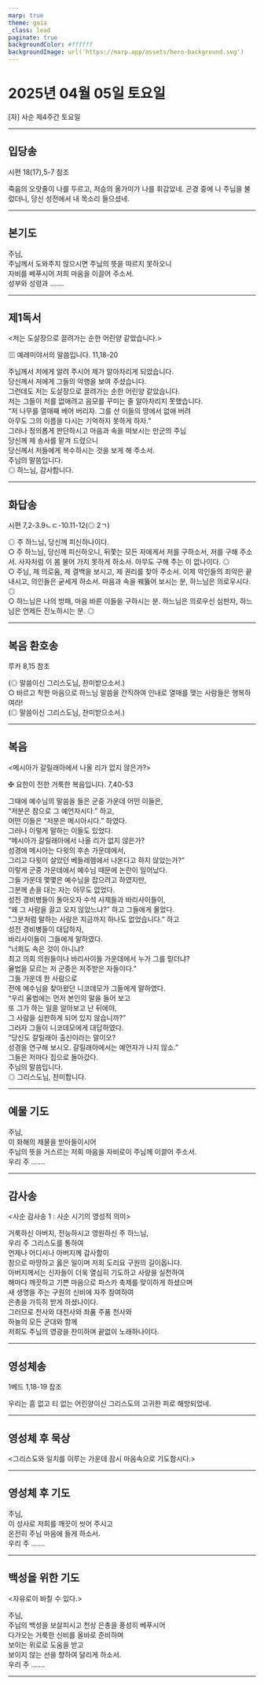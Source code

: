 ```yaml
---
marp: true
theme: gaia
_class: lead
paginate: true
backgroundColor: #ffffff
backgroundImage: url('https://marp.app/assets/hero-background.svg')
---
```


# 2025년 04월 05일 토요일

[자] 사순 제4주간 토요일  




---

## 입당송

시편 18(17),5-7 참조

죽음의 오랏줄이 나를 두르고, 저승의 올가미가 나를 휘감았네. 곤경 중에 나 주님을 불렀더니, 당신 성전에서 내 목소리 들으셨네.  
  


---

## 본기도

주님,  
주님께서 도와주지 않으시면 주님의 뜻을 따르지 못하오니  
자비를 베푸시어 저희 마음을 이끌어 주소서.  
성부와 성령과 …….  
  


---

## 제1독서

<저는 도살장으로 끌려가는 순한 어린양 같았습니다.>

▥ 예레미야서의 말씀입니다. 11,18-20

주님께서 저에게 알려 주시어 제가 알아차리게 되었습니다.  
당신께서 저에게 그들의 악행을 보여 주셨습니다.  
그런데도 저는 도살장으로 끌려가는 순한 어린양 같았습니다.  
저는 그들이 저를 없애려고 음모를 꾸미는 줄 알아차리지 못했습니다.  
“저 나무를 열매째 베어 버리자. 그를 산 이들의 땅에서 없애 버려  
아무도 그의 이름을 다시는 기억하지 못하게 하자.”  
그러나 정의롭게 판단하시고 마음과 속을 떠보시는 만군의 주님  
당신께 제 송사를 맡겨 드렸으니  
당신께서 저들에게 복수하시는 것을 보게 해 주소서.  
주님의 말씀입니다.  
◎ 하느님, 감사합니다.  
  


---

## 화답송

시편 7,2-3.9ㄴㄷ-10.11-12(◎ 2ㄱ)

◎ 주 하느님, 당신께 피신하나이다.  
○ 주 하느님, 당신께 피신하오니, 뒤쫓는 모든 자에게서 저를 구하소서, 저를 구해 주소서. 사자처럼 이 몸 물어 가지 못하게 하소서. 아무도 구해 주는 이 없나이다. ◎  
○ 주님, 제 의로움, 제 결백을 보시고, 제 권리를 찾아 주소서. 이제 악인들의 죄악은 끝내시고, 의인들은 굳세게 하소서. 마음과 속을 꿰뚫어 보시는 분, 하느님은 의로우시다. ◎  
○ 하느님은 나의 방패, 마음 바른 이들을 구하시는 분. 하느님은 의로우신 심판자, 하느님은 언제든 진노하시는 분. ◎  
  


---

## 복음 환호송

루카 8,15 참조

(◎ 말씀이신 그리스도님, 찬미받으소서.)  
○ 바르고 착한 마음으로 하느님 말씀을 간직하여 인내로 열매를 맺는 사람들은 행복하여라!  
(◎ 말씀이신 그리스도님, 찬미받으소서.)  
  


---

## 복음

<메시아가 갈릴래아에서 나올 리가 없지 않은가?>

✠ 요한이 전한 거룩한 복음입니다. 7,40-53

그때에 예수님의 말씀을 들은 군중 가운데 어떤 이들은,  
“저분은 참으로 그 예언자시다.” 하고,  
어떤 이들은 “저분은 메시아시다.” 하였다.  
그러나 이렇게 말하는 이들도 있었다.  
“메시아가 갈릴래아에서 나올 리가 없지 않은가?  
성경에 메시아는 다윗의 후손 가운데에서,  
그리고 다윗이 살았던 베들레헴에서 나온다고 하지 않았는가?”  
이렇게 군중 가운데에서 예수님 때문에 논란이 일어났다.  
그들 가운데 몇몇은 예수님을 잡으려고 하였지만,  
그분께 손을 대는 자는 아무도 없었다.  
성전 경비병들이 돌아오자 수석 사제들과 바리사이들이,  
“왜 그 사람을 끌고 오지 않았느냐?” 하고 그들에게 물었다.  
“그분처럼 말하는 사람은 지금까지 하나도 없었습니다.” 하고  
성전 경비병들이 대답하자,  
바리사이들이 그들에게 말하였다.  
“너희도 속은 것이 아니냐?  
최고 의회 의원들이나 바리사이들 가운데에서 누가 그를 믿더냐?  
율법을 모르는 저 군중은 저주받은 자들이다.”  
그들 가운데 한 사람으로  
전에 예수님을 찾아왔던 니코데모가 그들에게 말하였다.  
“우리 율법에는 먼저 본인의 말을 들어 보고  
또 그가 하는 일을 알아보고 난 뒤에야,  
그 사람을 심판하게 되어 있지 않습니까?”  
그러자 그들이 니코데모에게 대답하였다.  
“당신도 갈릴래아 출신이라는 말이오?  
성경을 연구해 보시오. 갈릴래아에서는 예언자가 나지 않소.”  
그들은 저마다 집으로 돌아갔다.  
주님의 말씀입니다.  
◎ 그리스도님, 찬미합니다.  
  


---

## 예물 기도

주님,  
이 화해의 제물을 받아들이시어  
주님의 뜻을 거스르는 저희 마음을 자비로이 주님께 이끌어 주소서.  
우리 주 …….  
  


---

## 감사송

<사순 감사송 1 : 사순 시기의 영성적 의미>

거룩하신 아버지, 전능하시고 영원하신 주 하느님,  
우리 주 그리스도를 통하여  
언제나 어디서나 아버지께 감사함이  
참으로 마땅하고 옳은 일이며 저희 도리요 구원의 길이옵니다.  
아버지께서는 신자들이 더욱 열심히 기도하고 사랑을 실천하여  
해마다 깨끗하고 기쁜 마음으로 파스카 축제를 맞이하게 하셨으며  
새 생명을 주는 구원의 신비에 자주 참여하여  
은총을 가득히 받게 하셨나이다.  
그러므로 천사와 대천사와 좌품 주품 천사와  
하늘의 모든 군대와 함께  
저희도 주님의 영광을 찬미하며 끝없이 노래하나이다.  
  


---

## 영성체송

1베드 1,18-19 참조

우리는 흠 없고 티 없는 어린양이신 그리스도의 고귀한 피로 해방되었네.  
  


---

## 영성체 후 묵상

<그리스도와 일치를 이루는 가운데 잠시 마음속으로 기도합시다.>  


---

## 영성체 후 기도

주님,  
이 성사로 저희를 깨끗이 씻어 주시고  
온전히 주님 마음에 들게 하소서.  
우리 주 …….  
  


---

## 백성을 위한 기도

<자유로이 바칠 수 있다.>

주님,  
주님의 백성을 보살피시고 천상 은총을 풍성히 베푸시어  
다가오는 거룩한 신비를 올바로 준비하며  
보이는 위로로 도움을 받고  
보이지 않는 선을 향하여 달리게 하소서.  
우리 주 …….  
  


---